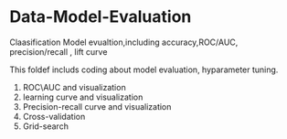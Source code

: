 # Data-Model-Evaluation
Claasification Model evualtion,including accuracy,ROC/AUC, precision/recall , lift curve

This foldef includs coding about model evaluation, hyparameter tuning.

1. ROC\AUC and visualization
2. learning curve and visualization
3. Precision-recall curve and visualization
4. Cross-validation
5. Grid-search
